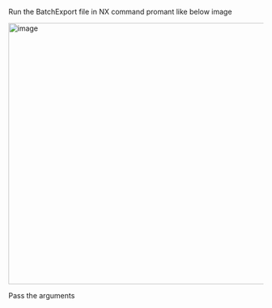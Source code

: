 Run the BatchExport file in NX command promant like below image


<img width="517" alt="image" src="https://github.com/MohanDulam/BatchExport/assets/111222356/e5a3cfaa-96dc-4b31-8fa6-72aaad68daf0">

Pass the arguments


